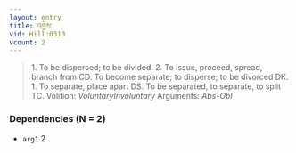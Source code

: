 ```yaml
---
layout: entry
title: འགྱེས་
vid: Hill:0310
vcount: 2
---
```

> 1\. To be dispersed; to be divided\. 2\. To issue, proceed, spread, branch from CD\. To become separate; to disperse; to be divorced DK\. 1\. To separate, place apart DS\. To be separated, to separate, to split TC\.
> Volition: _VoluntaryInvoluntary_
> Arguments: _Abs-Obl_


### Dependencies (N = 2)
* `arg1` 2
